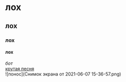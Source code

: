 # **лох**    
## **лох**    
### **лох**
#### **лох**    
_бот_   
[крутая песня](https://www.youtube.com/watch?v=d8IJpspU2m0)     
![понос](Снимок экрана от 2021-06-07 15-36-57.png)

